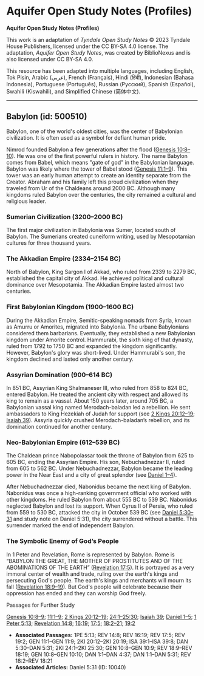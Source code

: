 # Aquifer Open Study Notes (Profiles)

**Aquifer Open Study Notes (Profiles)**

This work is an adaptation of *Tyndale Open Study Notes* © 2023 Tyndale House Publishers, licensed under the CC BY\-SA 4\.0 license. The adaptation, *Aquifer Open Study Notes*, was created by BiblioNexus and is also licensed under CC BY\-SA 4\.0\.

This resource has been adapted into multiple languages, including English, Tok Pisin, Arabic (عربي), French (Français), Hindi (हिंदी), Indonesian (Bahasa Indonesia), Portuguese (Português), Russian (Русский), Spanish (Español), Swahili (Kiswahili), and Simplified Chinese (简体中文).



--------------------------------

## Babylon (id: 500510)

Babylon, one of the world's oldest cities, was the center of Babylonian civilization. It is often used as a symbol for defiant human pride.

Nimrod founded Babylon a few generations after the flood ([Genesis 10:8–10](https://ref.ly/Gen10:8-Gen10:10)). He was one of the first powerful rulers in history. The name Babylon comes from Babel, which means "gate of god" in the Babylonian language. Babylon was likely where the tower of Babel stood ([Genesis 11:1–9](https://ref.ly/Gen11:1-Gen11:9)). This tower was an early human attempt to create an identity separate from the Creator. Abraham and his family left this proud civilization when they traveled from Ur of the Chaldeans around 2000 BC. Although many kingdoms ruled Babylon over the centuries, the city remained a cultural and religious leader.

### Sumerian Civilization (3200–2000 BC)

The first major civilization in Babylonia was Sumer, located south of Babylon. The Sumerians created cuneiform writing, used by Mesopotamian cultures for three thousand years.

### The Akkadian Empire (2334–2154 BC)

North of Babylon, King Sargon I of Akkad, who ruled from 2339 to 2279 BC, established the capital city of Akkad. He achieved political and cultural dominance over Mesopotamia. The Akkadian Empire lasted almost two centuries.

### First Babylonian Kingdom (1900–1600 BC)

During the Akkadian Empire, Semitic\-speaking nomads from Syria, known as Amurru or Amorites, migrated into Babylonia. The urbane Babylonians considered them barbarians. Eventually, they established a new Babylonian kingdom under Amorite control. Hammurabi, the sixth king of that dynasty, ruled from 1792 to 1750 BC and expanded the kingdom significantly. However, Babylon's glory was short\-lived. Under Hammurabi's son, the kingdom declined and lasted only another century.

### Assyrian Domination (900–614 BC)

In 851 BC, Assyrian King Shalmaneser III, who ruled from 858 to 824 BC, entered Babylon. He treated the ancient city with respect and allowed its king to remain as a vassal. About 150 years later, around 705 BC, a Babylonian vassal king named Merodach\-baladan led a rebellion. He sent ambassadors to King Hezekiah of Judah for support (see [2 Kings 20:12–19](https://ref.ly/2Kgs20:12-2Kgs20:19); [Isaiah 39](https://ref.ly/Isa39:1-Isa39:8)). Assyria quickly crushed Merodach\-baladan’s rebellion, and its domination continued for another century.

### Neo\-Babylonian Empire (612–539 BC)

The Chaldean prince Nabopolassar took the throne of Babylon from 625 to 605 BC, ending the Assyrian Empire. His son, Nebuchadnezzar II, ruled from 605 to 562 BC. Under Nebuchadnezzar, Babylon became the leading power in the Near East and a city of great splendor (see [Daniel 1–4](https://ref.ly/Dan1:1-Dan4:37)).

After Nebuchadnezzar died, Nabonidus became the next king of Babylon. Nabonidus was once a high\-ranking government official who worked with other kingdoms. He ruled Babylon from about 555 BC to 539 BC. Nabonidus neglected Babylon and lost its support. When Cyrus II of Persia, who ruled from 559 to 530 BC, attacked the city in October 539 BC (see [Daniel 5:30–31](https://ref.ly/Dan5:30-Dan5:31) and study note on Daniel 5:31), the city surrendered without a battle. This surrender marked the end of independent Babylon.

### The Symbolic Enemy of God’s People

In 1 Peter and Revelation, Rome is represented by Babylon. Rome is “BABYLON THE GREAT, THE MOTHER OF PROSTITUTES AND OF THE ABOMINATIONS OF THE EARTH” ([Revelation 17:5](https://ref.ly/Rev17:5)). It is portrayed as a very immoral center of wealth and trade, ruling over the earth's kings and persecuting God's people. The earth's kings and merchants will mourn its fall ([Revelation 18:9–19](https://ref.ly/Rev18:9-Rev18:19)). But God's people will celebrate because their oppression has ended and they can worship God freely.

Passages for Further Study

[Genesis 10:8–9](https://ref.ly/Gen10:8-Gen10:9); [11:1–9](https://ref.ly/Gen11:1-Gen11:9); [2 Kings 20:12–19](https://ref.ly/2Kgs20:12-2Kgs20:19); [24:1–25:30](https://ref.ly/2Kgs24:1-2Kgs25:30); [Isaiah 39](https://ref.ly/Isa39:1-Isa39:8); [Daniel 1–5](https://ref.ly/Dan1:1-Dan5:31); [1 Peter 5:13](https://ref.ly/1Pet5:13); [Revelation 14:8](https://ref.ly/Rev14:8); [16:19](https://ref.ly/Rev16:19); [17:5](https://ref.ly/Rev17:5); [18:2–21](https://ref.ly/Rev18:2-Rev18:21); [19:2](https://ref.ly/Rev19:2)

* **Associated Passages:** 1PE 5:13; REV 14:8; REV 16:19; REV 17:5; REV 19:2; GEN 11:1–GEN 11:9; 2KI 20:12–2KI 20:19; ISA 39:1–ISA 39:8; DAN 5:30–DAN 5:31; 2KI 24:1–2KI 25:30; GEN 10:8–GEN 10:9; REV 18:9–REV 18:19; GEN 10:8–GEN 10:10; DAN 1:1–DAN 4:37; DAN 1:1–DAN 5:31; REV 18:2–REV 18:21
* **Associated Articles:** Daniel 5:31 (ID: 10040)


